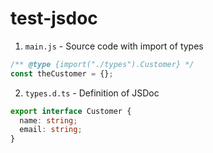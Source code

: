 # test-jsdoc

1. `main.js` - Source code with import of types

  ```js
  /** @type {import("./types").Customer} */
  const theCustomer = {};
  ```

2. `types.d.ts` - Definition of JSDoc

  ```ts
  export interface Customer {
    name: string;
    email: string;
  }
  ```
